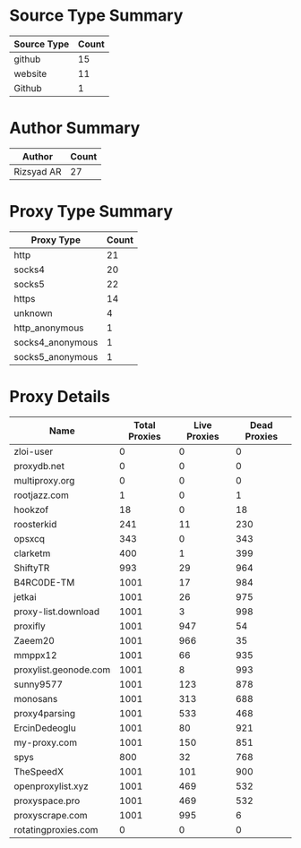 # Source Type Summary

| Source Type | Count |
|-------------|-------|
| github | 15 |
| website | 11 |
| Github | 1 |


# Author Summary

| Author | Count |
|--------|-------|
| Rizsyad AR | 27 |


# Proxy Type Summary

| Proxy Type | Count |
|------------|-------|
| http | 21 |
| socks4 | 20 |
| socks5 | 22 |
| https | 14 |
| unknown | 4 |
| http_anonymous | 1 |
| socks4_anonymous | 1 |
| socks5_anonymous | 1 |


# Proxy Details

| Name | Total Proxies | Live Proxies | Dead Proxies |
|------|---------------|--------------|---------------|
| zloi-user | 0 | 0 | 0 |
| proxydb.net | 0 | 0 | 0 |
| multiproxy.org | 0 | 0 | 0 |
| rootjazz.com | 1 | 0 | 1 |
| hookzof | 18 | 0 | 18 |
| roosterkid | 241 | 11 | 230 |
| opsxcq | 343 | 0 | 343 |
| clarketm | 400 | 1 | 399 |
| ShiftyTR | 993 | 29 | 964 |
| B4RC0DE-TM | 1001 | 17 | 984 |
| jetkai | 1001 | 26 | 975 |
| proxy-list.download | 1001 | 3 | 998 |
| proxifly | 1001 | 947 | 54 |
| Zaeem20 | 1001 | 966 | 35 |
| mmppx12 | 1001 | 66 | 935 |
| proxylist.geonode.com | 1001 | 8 | 993 |
| sunny9577 | 1001 | 123 | 878 |
| monosans | 1001 | 313 | 688 |
| proxy4parsing | 1001 | 533 | 468 |
| ErcinDedeoglu | 1001 | 80 | 921 |
| my-proxy.com | 1001 | 150 | 851 |
| spys | 800 | 32 | 768 |
| TheSpeedX | 1001 | 101 | 900 |
| openproxylist.xyz | 1001 | 469 | 532 |
| proxyspace.pro | 1001 | 469 | 532 |
| proxyscrape.com | 1001 | 995 | 6 |
| rotatingproxies.com | 0 | 0 | 0 |
